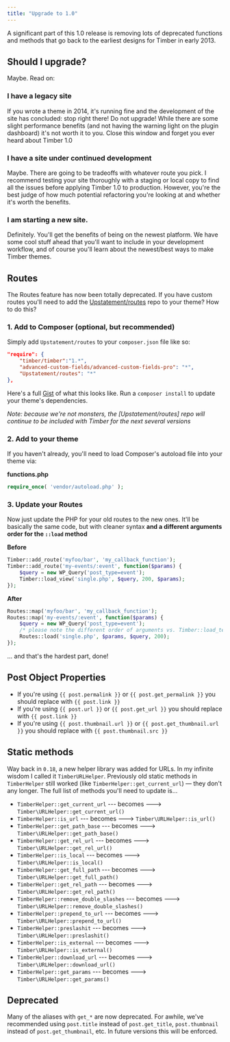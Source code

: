 ```yaml
---
title: "Upgrade to 1.0"
---
```


A significant part of this 1.0 release is removing lots of deprecated functions and methods that go back to the earliest designs for Timber in early 2013.

## Should I upgrade?

Maybe. Read on:

### I have a legacy site
If you wrote a theme in 2014, it's running fine and the development of the site has concluded: stop right there! Do not upgrade! While there are some slight performance benefits (and not having the warning light on the plugin dashboard) it's not worth it to you. Close this window and forget you ever heard about Timber 1.0

### I have a site under continued development

Maybe. There are going to be tradeoffs with whatever route you pick. I recommend testing your site thoroughly with a staging or local copy to find all the issues before applying Timber 1.0 to production. However, you're the best judge of how much potential refactoring you're looking at and whether it's worth the benefits.

### I am starting a new site.

Definitely. You'll get the benefits of being on the newest platform. We have some cool stuff ahead that you'll want to include in your development workflow, and of course you'll learn about the newest/best ways to make Timber themes.

## Routes
The Routes feature has now been totally deprecated. If you have custom routes you'll need to add the [Upstatement/routes](https://github.com/upstatement/routes) repo to your theme? How to do this?

### 1. Add to Composer (optional, but recommended)
Simply add `Upstatement/routes` to your `composer.json` file like so:

```json
"require": {
    "timber/timber":"1.*",
    "advanced-custom-fields/advanced-custom-fields-pro": "*",
    "Upstatement/routes": "*"
},
```

Here's a full [Gist](https://gist.github.com/jarednova/dc84cf14735a870dbe3d2763e94095a1) of what this looks like. Run a `composer install` to update your theme's dependencies.

_Note: because we're not monsters, the [Upstatement/routes] repo will continue to be included with Timber for the next several versions_

### 2. Add to your theme

If you haven't already, you'll need to load Composer's autoload file into your theme via:

**functions.php**

```php
require_once( 'vendor/autoload.php' );
```

### 3. Update your Routes

Now just update the PHP for your old routes to the new ones. It'll be basically the same code, but with cleaner syntax **and a different arguments order for the `::load` method**

**Before**

```php
Timber::add_route('myfoo/bar', 'my_callback_function');
Timber::add_route('my-events/:event', function($params) {
    $query = new WP_Query('post_type=event');
    Timber::load_view('single.php', $query, 200, $params);
});
```

**After**

```php
Routes::map('myfoo/bar', 'my_callback_function');
Routes::map('my-events/:event', function($params) {
    $query = new WP_Query('post_type=event');
    /* please note the different order of arguments vs. Timber::load_template */
    Routes::load('single.php', $params, $query, 200);
});
```

... and that's the hardest part, done!

## Post Object Properties

* If you're using `{{ post.permalink }}` or `{{ post.get_permalink }}` you should replace with `{{ post.link }}`
* If you're using `{{ post.url }}` or `{{ post.get_url }}` you should replace with `{{ post.link }}`
* If you're using `{{ post.thumbnail.url }}` or `{{ post.get_thumbnail.url }}` you should replace with `{{ post.thumbnail.src }}`

## Static methods

Way back in `0.18`, a new helper library was added for URLs. In my infinite wisdom I called it `TimberURLHelper`. Previously old static methods in `TimberHelper` still worked (like `TimberHelper::get_current_url`) — they don't any longer. The full list of methods you'll need to update is...

* `TimberHelper::get_current_url` --- becomes ---> `Timber\URLHelper::get_current_url()`
* `TimberHelper::is_url` --- becomes ---> `Timber\URLHelper::is_url()`
* `TimberHelper::get_path_base` --- becomes ---> `Timber\URLHelper::get_path_base()`
* `TimberHelper::get_rel_url` --- becomes ---> `Timber\URLHelper::get_rel_url()`
* `TimberHelper::is_local` --- becomes ---> `Timber\URLHelper::is_local()`
* `TimberHelper::get_full_path` --- becomes ---> `Timber\URLHelper::get_full_path()`
* `TimberHelper::get_rel_path` --- becomes ---> `Timber\URLHelper::get_rel_path()`
* `TimberHelper::remove_double_slashes` --- becomes ---> `Timber\URLHelper::remove_double_slashes()`
* `TimberHelper::prepend_to_url` --- becomes ---> `Timber\URLHelper::prepend_to_url()`
* `TimberHelper::preslashit` --- becomes ---> `Timber\URLHelper::preslashit()`
* `TimberHelper::is_external` --- becomes ---> `Timber\URLHelper::is_external()`
* `TimberHelper::download_url` --- becomes ---> `Timber\URLHelper::download_url()`
* `TimberHelper::get_params` --- becomes ---> `Timber\URLHelper::get_params()`

## Deprecated

Many of the aliases with `get_*` are now deprecated. For awhile, we've recommended using `post.title` instead of `post.get_title`, `post.thumbnail` instead of `post.get_thumbnail`, etc. In future versions this will be enforced.
